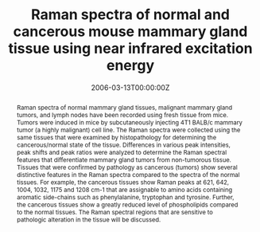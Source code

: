 ---
title: "Raman spectra of normal and cancerous mouse mammary gland tissue using near infrared excitation energy"
authors:
- Alex-Cao
date: "2006-03-13T00:00:00Z"
doi: ""

# Schedule page publish date (NOT publication's date).
publishDate: "2020-08-18T00:00:00Z"

# Publication type.
# Legend: 0 = Uncategorized; 1 = Conference paper; 2 = Journal article;
# 3 = Preprint / Working Paper; 4 = Report; 5 = Book; 6 = Book section;
# 7 = Thesis; 8 = Patent
publication_types: ["0"]

# Publication name and optional abbreviated publication name.
publication: American Physical Society 2006 APS March Meeting
publication_short: APS

abstract: "Raman spectra of normal mammary gland tissues, malignant mammary gland tumors, and lymph nodes have been recorded using fresh tissue from mice. Tumors were induced in mice by subcutaneously injecting 4T1 BALB/c mammary tumor (a highly malignant) cell line. The Raman spectra were collected using the same tissues that were examined by histopathology for determining the cancerous/normal state of the tissue. Differences in various peak intensities, peak shifts and peak ratios were analyzed to determine the Raman spectral features that differentiate mammary gland tumors from non-tumorous tissue. Tissues that were confirmed by pathology as cancerous (tumors) show several distinctive features in the Raman spectra compared to the spectra of the normal tissues. For example, the cancerous tissues show Raman peaks at 621, 642, 1004, 1032, 1175 and 1208 cm-1 that are assignable to amino acids containing aromatic side-chains such as phenylalanine, tryptophan and tyrosine. Further, the cancerous tissues show a greatly reduced level of phospholipids compared to the normal tissues. The Raman spectral regions that are sensitive to pathologic alteration in the tissue will be discussed."

# Summary. An optional shortened abstract.
# summary: Lorem ipsum dolor sit amet, consectetur adipiscing elit. Duis posuere tellus ac convallis placerat. Proin tincidunt magna sed ex sollicitudin condimentum.

tags:
- Raman spectra
- Mammarian tumors

featured: false

links:
- name: Online Access
  url: http://meetings.aps.org/Meeting/MAR06/Event/38989
# url_pdf: '#'
# url_code: '#'
# url_dataset: '#'
# url_poster: '#'
# url_project: ''
# url_slides: ''
# url_source: '#'
# url_video: '#'

# Featured image
# To use, add an image named `featured.jpg/png` to your page's folder. 
# image:
#   caption: ''
#   focal_point: ""
#   preview_only: false

# Associated Projects (optional).
#   Associate this publication with one or more of your projects.
#   Simply enter your project's folder or file name without extension.
#   E.g. `internal-project` references `content/project/internal-project/index.md`.
#   Otherwise, set `projects: []`.
# projects:


# Slides (optional).
#   Associate this publication with Markdown slides.
#   Simply enter your slide deck's filename without extension.
#   E.g. `slides: "example"` references `content/slides/example/index.md`.
#   Otherwise, set `slides: ""`.
slides: ""
---
